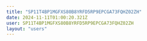 ```yaml
---
title: "SP11T4BP1MGFXS80B8YRFD5RP9EPCGA73FQHZ02ZH"
date: 2024-11-11T01:00:20.321Z
user: SP11T4BP1MGFXS80B8YRFD5RP9EPCGA73FQHZ02ZH
layout: "users"
---
```

    